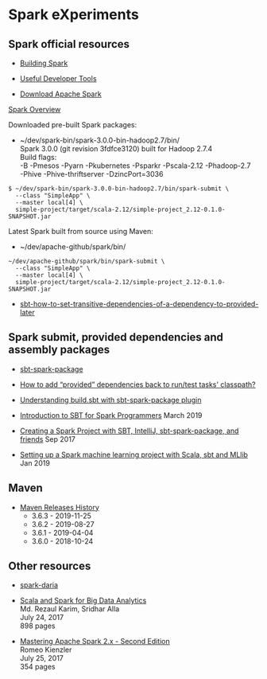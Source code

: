 Spark eXperiments
=================

Spark official resources
------------------------

- [Building Spark](
https://spark.apache.org/docs/latest/building-spark.html
)

- [Useful Developer Tools](
https://spark.apache.org/developer-tools.html
)

- [Download Apache Spark](
https://spark.apache.org/downloads.html
)

[Spark Overview](
https://spark.apache.org/docs/3.0.0/
)

Downloaded pre-built Spark packages:
- ~/dev/spark-bin/spark-3.0.0-bin-hadoop2.7/bin/  
  Spark 3.0.0 (git revision 3fdfce3120) built for Hadoop 2.7.4  
  Build flags:  
  -B -Pmesos -Pyarn -Pkubernetes -Psparkr -Pscala-2.12 -Phadoop-2.7  
  -Phive -Phive-thriftserver -DzincPort=3036

```
$ ~/dev/spark-bin/spark-3.0.0-bin-hadoop2.7/bin/spark-submit \
  --class "SimpleApp" \
  --master local[4] \
  simple-project/target/scala-2.12/simple-project_2.12-0.1.0-SNAPSHOT.jar
```

Latest Spark built from source using Maven:
- ~/dev/apache-github/spark/bin/

```
~/dev/apache-github/spark/bin/spark-submit \
  --class "SimpleApp" \
  --master local[4] \
  simple-project/target/scala-2.12/simple-project_2.12-0.1.0-SNAPSHOT.jar
```

- [sbt-how-to-set-transitive-dependencies-of-a-dependency-to-provided-later](
https://stackoverflow.com/questions/34015452/sbt-how-to-set-transitive-dependencies-of-a-dependency-to-provided-later
)


Spark submit, provided dependencies and assembly packages
---------------------------------------------------------

- [sbt-spark-package](
https://github.com/databricks/sbt-spark-package
)

- [How to add “provided” dependencies back to run/test tasks' classpath?](
https://stackoverflow.com/questions/18838944/how-to-add-provided-dependencies-back-to-run-test-tasks-classpath
)

- [Understanding build.sbt with sbt-spark-package plugin](
https://stackoverflow.com/questions/54796866/understanding-build-sbt-with-sbt-spark-package-plugin
)

- [Introduction to SBT for Spark Programmers](
https://mungingdata.com/apache-spark/introduction-to-sbt/
) March 2019

- [Creating a Spark Project with SBT, IntelliJ, sbt-spark-package, and friends](
https://medium.com/@mrpowers/creating-a-spark-project-with-sbt-intellij-sbt-spark-package-and-friends-cc9108751c28
) Sep 2017

- [Setting up a Spark machine learning project with Scala, sbt and MLlib](
https://medium.com/@pedrodc/setting-up-a-spark-machine-learning-project-with-scala-sbt-and-mllib-831c329907ea
) Jan 2019

Maven
-----
- [Maven Releases History](
https://maven.apache.org/docs/history.html
)  
  - 3.6.3 - 2019-11-25
  - 3.6.2 - 2019-08-27
  - 3.6.1 - 2019-04-04
  - 3.6.0 - 2018-10-24


Other resources
---------------

- [spark-daria](https://github.com/MrPowers/spark-daria)

- [Scala and Spark for Big Data Analytics](
https://www.packtpub.com/big-data-and-business-intelligence/scala-and-spark-big-data-analytics
)  
  Md. Rezaul Karim, Sridhar Alla  
  July 24, 2017  
  898 pages

- [Mastering Apache Spark 2.x - Second Edition](
https://www.packtpub.com/big-data-and-business-intelligence/mastering-apache-spark-2x-second-edition
)  
   Romeo Kienzler  
   July 25, 2017  
   354 pages
